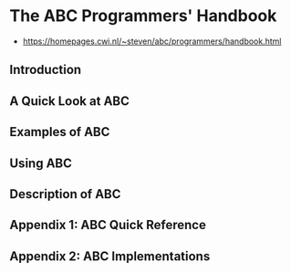 # The ABC Programmers' Handbook

- https://homepages.cwi.nl/~steven/abc/programmers/handbook.html

## Introduction

## A Quick Look at ABC

## Examples of ABC

## Using ABC

## Description of ABC

## Appendix 1: ABC Quick Reference

## Appendix 2: ABC Implementations
